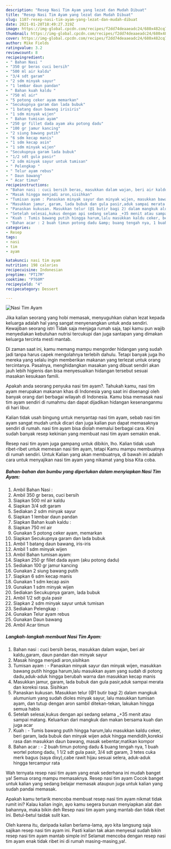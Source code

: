 ```yaml
---
description: "Resep Nasi Tim Ayam yang lezat dan Mudah Dibuat"
title: "Resep Nasi Tim Ayam yang lezat dan Mudah Dibuat"
slug: 1107-resep-nasi-tim-ayam-yang-lezat-dan-mudah-dibuat
date: 2021-01-28T18:49:27.319Z
image: https://img-global.cpcdn.com/recipes/f2dd74deaaeadc24/680x482cq70/nasi-tim-ayam-foto-resep-utama.jpg
thumbnail: https://img-global.cpcdn.com/recipes/f2dd74deaaeadc24/680x482cq70/nasi-tim-ayam-foto-resep-utama.jpg
cover: https://img-global.cpcdn.com/recipes/f2dd74deaaeadc24/680x482cq70/nasi-tim-ayam-foto-resep-utama.jpg
author: Mike Fields
ratingvalue: 3.2
reviewcount: 8
recipeingredient:
- " Bahan Nasi "
- "350 gr beras cuci bersih"
- "500 ml air kaldu"
- "3/4 sdt garam"
- "2 sdm minyak sayur"
- "1 lembar daun pandan"
- " Bahan kuah kaldu "
- "750 ml air"
- "5 potong ceker ayam memarkan"
- "Secukupnya garam dan lada bubuk"
- "1 batang daun bawang irisiris"
- "1 sdm minyak wijen"
- " Bahan tumisan ayam"
- "250 gr fillet dada ayam aku potong dadu"
- "100 gr jamur kancing"
- "2 siung bawang putih"
- "6 sdm kecap manis"
- "1 sdm kecap asin"
- "1 sdm minyak wijen"
- "Secukupnya garam lada bubuk"
- "1/2 sdt gula pasir"
- "2 sdm minyak sayur untuk tumisan"
- " Pelengkap "
- " Telur ayam rebus"
- " Daun bawang"
- " Acar timun"
recipeinstructions:
- "Bahan nasi : cuci bersih beras, masukkan dalam wajan, beri air kaldu,garam, daun pandan dan minyak sayur"
- "Masak hingga menjadi aron,sisihkan"
- "Tumisan ayam : Panaskan minyak sayur dan minyak wijen, masukkan bawang putih hingga harum,lalu masukkan ayam yang sudah di potong dadu,aduk-aduk hingga berubah warna dan masukkan kecap manis"
- "Masukkan jamur, garam, lada bubuk dan gula pasir,aduk sampai merata dan koreksi rasa. Sisihkan"
- "Panaskan kukusan. Masukkan telur (@1 butir bagi 2) dalam mangkuk alumunium yang sudah dioles minyak sayur, lalu masukkan tumisan ayam, dan tutup dengan aron sambil ditekan-tekan, lakukan hingga semua habis"
- "Setelah selesai,kukus dengan api sedang selama _+35 menit atau sampai matang. Keluarkan dari mangkuk dan makan bersama kuah dan juga acar"
- "Kuah : Tumis bawang putih hingga harum,lalu masukkan kaldu ceker, beri garam, lada bubuk dan minyak wijen aduk hingga mendidih,koreksi rasa dan masukkan daun bawang, masak sebentar,matikan kompor"
- "Bahan acar : 2 buah timun potong dadu &amp; buang tengah nya, 1 buah wortel potong dadu, 1 1/2 sdt gula pasir, 3/4 sdt garam, 3 tetes cuka merk bagus (saya dixy),cabe rawit hijau sesuai selera, aduk-aduk hingga tercampur rata"
categories:
- Resep
tags:
- nasi
- tim
- ayam

katakunci: nasi tim ayam 
nutrition: 198 calories
recipecuisine: Indonesian
preptime: "PT17M"
cooktime: "PT60M"
recipeyield: "4"
recipecategory: Dessert

---
```



![Nasi Tim Ayam](https://img-global.cpcdn.com/recipes/f2dd74deaaeadc24/680x482cq70/nasi-tim-ayam-foto-resep-utama.jpg)

Jika kalian seorang yang hobi memasak, menyuguhkan olahan lezat kepada keluarga adalah hal yang sangat menyenangkan untuk anda sendiri. Kewajiban seorang istri Tidak saja menjaga rumah saja, tapi kamu pun wajib menyediakan kebutuhan nutrisi tercukupi dan juga santapan yang dimakan keluarga tercinta mesti mantab.

Di zaman  saat ini, kamu memang mampu mengorder hidangan yang sudah jadi tanpa harus capek mengolahnya terlebih dahulu. Tetapi banyak juga lho mereka yang selalu ingin memberikan makanan yang terlezat untuk orang tercintanya. Pasalnya, menghidangkan masakan yang dibuat sendiri akan jauh lebih higienis dan bisa menyesuaikan hidangan tersebut sesuai masakan kesukaan famili. 



Apakah anda seorang penyuka nasi tim ayam?. Tahukah kamu, nasi tim ayam merupakan makanan khas di Indonesia yang saat ini disenangi oleh banyak orang dari berbagai wilayah di Indonesia. Kamu bisa memasak nasi tim ayam sendiri di rumahmu dan dapat dijadikan hidangan kesenanganmu di hari libur.

Kalian tidak usah bingung untuk menyantap nasi tim ayam, sebab nasi tim ayam sangat mudah untuk dicari dan juga kalian pun dapat memasaknya sendiri di rumah. nasi tim ayam bisa diolah memalui berbagai cara. Kini sudah banyak resep kekinian yang membuat nasi tim ayam semakin enak.

Resep nasi tim ayam juga gampang untuk dibikin, lho. Kalian tidak usah ribet-ribet untuk memesan nasi tim ayam, tetapi Kamu mampu membuatnya di rumah sendiri. Untuk Kalian yang akan membuatnya, di bawah ini adalah cara untuk menyajikan nasi tim ayam yang nikamat yang bisa Kita coba.

<!--inarticleads1-->

##### Bahan-bahan dan bumbu yang diperlukan dalam menyiapkan Nasi Tim Ayam:

1. Ambil  Bahan Nasi :
1. Ambil 350 gr beras, cuci bersih
1. Siapkan 500 ml air kaldu
1. Siapkan 3/4 sdt garam
1. Sediakan 2 sdm minyak sayur
1. Siapkan 1 lembar daun pandan
1. Siapkan  Bahan kuah kaldu :
1. Siapkan 750 ml air
1. Gunakan 5 potong ceker ayam, memarkan
1. Siapkan Secukupnya garam dan lada bubuk
1. Ambil 1 batang daun bawang, iris-iris
1. Ambil 1 sdm minyak wijen
1. Ambil  Bahan tumisan ayam:
1. Siapkan 250 gr fillet dada ayam (aku potong dadu)
1. Sediakan 100 gr jamur kancing
1. Gunakan 2 siung bawang putih
1. Siapkan 6 sdm kecap manis
1. Gunakan 1 sdm kecap asin
1. Gunakan 1 sdm minyak wijen
1. Sediakan Secukupnya garam, lada bubuk
1. Ambil 1/2 sdt gula pasir
1. Siapkan 2 sdm minyak sayur untuk tumisan
1. Sediakan  Pelengkap :
1. Gunakan  Telur ayam rebus
1. Gunakan  Daun bawang
1. Ambil  Acar timun




<!--inarticleads2-->

##### Langkah-langkah membuat Nasi Tim Ayam:

1. Bahan nasi : cuci bersih beras, masukkan dalam wajan, beri air kaldu,garam, daun pandan dan minyak sayur
1. Masak hingga menjadi aron,sisihkan
1. Tumisan ayam : - Panaskan minyak sayur dan minyak wijen, masukkan bawang putih hingga harum,lalu masukkan ayam yang sudah di potong dadu,aduk-aduk hingga berubah warna dan masukkan kecap manis
1. Masukkan jamur, garam, lada bubuk dan gula pasir,aduk sampai merata dan koreksi rasa. Sisihkan
1. Panaskan kukusan. Masukkan telur (@1 butir bagi 2) dalam mangkuk alumunium yang sudah dioles minyak sayur, lalu masukkan tumisan ayam, dan tutup dengan aron sambil ditekan-tekan, lakukan hingga semua habis
1. Setelah selesai,kukus dengan api sedang selama _+35 menit atau sampai matang. Keluarkan dari mangkuk dan makan bersama kuah dan juga acar
1. Kuah : - Tumis bawang putih hingga harum,lalu masukkan kaldu ceker, beri garam, lada bubuk dan minyak wijen aduk hingga mendidih,koreksi rasa dan masukkan daun bawang, masak sebentar,matikan kompor
1. Bahan acar : - 2 buah timun potong dadu &amp; buang tengah nya, 1 buah wortel potong dadu, 1 1/2 sdt gula pasir, 3/4 sdt garam, 3 tetes cuka merk bagus (saya dixy),cabe rawit hijau sesuai selera, aduk-aduk hingga tercampur rata




Wah ternyata resep nasi tim ayam yang enak sederhana ini mudah banget ya! Semua orang mampu memasaknya. Resep nasi tim ayam Cocok banget untuk kalian yang sedang belajar memasak ataupun juga untuk kalian yang sudah pandai memasak.

Apakah kamu tertarik mencoba membuat resep nasi tim ayam nikmat tidak rumit ini? Kalau kalian ingin, ayo kamu segera buruan menyiapkan alat dan bahannya, maka bikin deh Resep nasi tim ayam yang mantab dan tidak ribet ini. Betul-betul taidak sulit kan. 

Oleh karena itu, daripada kalian berlama-lama, ayo kita langsung saja sajikan resep nasi tim ayam ini. Pasti kalian tak akan menyesal sudah bikin resep nasi tim ayam mantab simple ini! Selamat mencoba dengan resep nasi tim ayam enak tidak ribet ini di rumah masing-masing,ya!.

